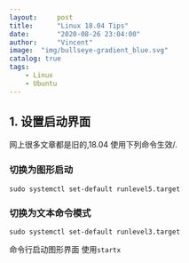 ```yaml
---
layout:     post
title:      "Linux 18.04 Tips"
date:       "2020-08-26 23:04:00"
author:     "Vincent"
image:  "img/bullseye-gradient_blue.svg"
catalog: true
tags:
    - Linux
    - Ubuntu
---
```


## 1. 设置启动界面

网上很多文章都是旧的,18.04 使用下列命令生效/.

### 切换为图形启动

```sudo systemctl set-default runlevel5.target```

### 切换为文本命令模式

```sudo systemctl set-default runlevel3.target```

命令行启动图形界面 使用```startx```






